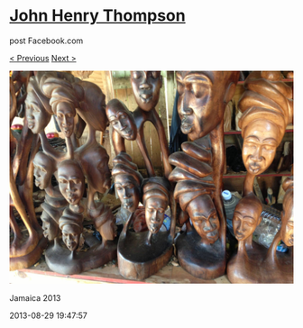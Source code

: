 # [John Henry Thompson](../README.md)
post Facebook.com

[< Previous](2013-08-29-17.md) [Next >](2013-08-29-19.md)

[![](../media/2013-08-29/Jamaica-2029.jpg)](../README.md)

Jamaica 2013

2013-08-29 19:47:57